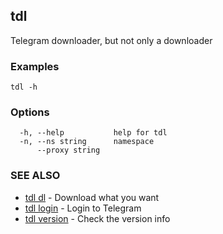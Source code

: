 ## tdl

Telegram downloader, but not only a downloader

### Examples

```
tdl -h
```

### Options

```
  -h, --help           help for tdl
  -n, --ns string      namespace
      --proxy string   
```

### SEE ALSO

* [tdl dl](tdl_dl.md)	 - Download what you want
* [tdl login](tdl_login.md)	 - Login to Telegram
* [tdl version](tdl_version.md)	 - Check the version info

